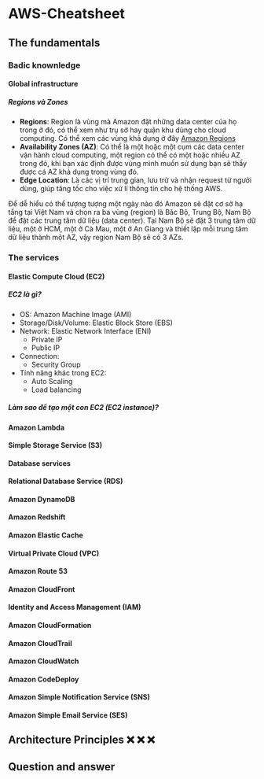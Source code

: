# AWS-Cheatsheet

## The fundamentals

### Badic knownledge

#### Global infrastructure

##### Regions và Zones

- **Regions**: Region là vùng mà Amazon đặt những data center của họ trong ở đó, có thể xem như trụ sở hay quận khu dùng cho cloud computing. Có thể xem các vùng khả dụng ở đây [Amazon Regions](https://aws.amazon.com/about-aws/global-infrastructure/regions_az/)
- **Availability Zones (AZ)**: Có thể là một hoặc một cụm các data center vận hành cloud computing, một region có thể có một hoặc nhiều AZ trong đó, khi bạn xác định được vùng mình muốn sử dụng bạn sẽ thấy được cá AZ khả dụng trong vùng đó.
- **Edge Location**: Là các vị trí trung gian, lưu trữ và nhận request từ người dùng, giúp tăng tốc cho việc xử lí thông tin cho hệ thống AWS.

Để dễ hiểu có thể tượng tượng một ngày nào đó Amazon sẽ đặt cơ sở hạ tầng tại Việt Nam và chọn ra ba vùng (region) là Băc Bộ, Trung Bộ, Nam Bộ để đặt các trung tâm dữ liệu (data center). Tại Nam Bộ sẽ đặt 3 trung tâm dữ liệu, một ở HCM, một ở Cà Mau, một ở An Giang và thiết lập mỗi trung tâm dữ liệu thành một AZ, vậy region Nam Bộ sẽ có 3 AZs.

### The services

#### Elastic Compute Cloud (EC2)

##### EC2 là gì?

- OS: Amazon Machine Image (AMI)
- Storage/Disk/Volume: Elastic Block Store (EBS)
- Network: Elastic Network Interface (ENI)
  - Private IP
  - Public IP
- Connection:
  - Security Group
- Tính năng khác trong EC2:
  - Auto Scaling
  - Load balancing

##### Làm sao để tạo một con EC2 (EC2 instance)?

#### Amazon Lambda

#### Simple Storage Service (S3)

#### Database services

#### Relational Database Service (RDS)

#### Amazon DynamoDB

#### Amazon Redshift

#### Amazon Elastic Cache

#### Virtual Private Cloud (VPC)

#### Amazon Route 53

#### Amazon CloudFront

#### Identity and Access Management (IAM)

#### Amazon CloudFormation

#### Amazon CloudTrail

#### Amazon CloudWatch

#### Amazon CodeDeploy

#### Amazon Simple Notification Service (SNS)

#### Amazon Simple Email Service (SES)

## Architecture Principles ❌ ❌ ❌

## Question and answer
